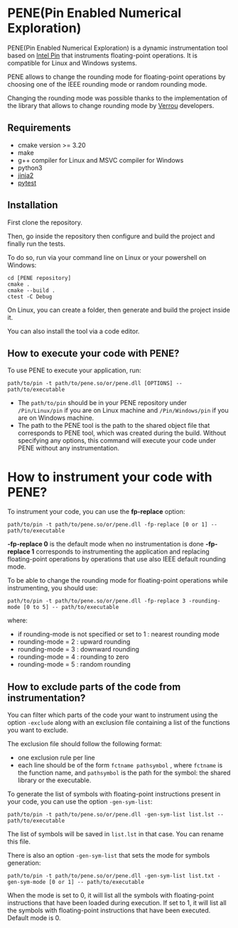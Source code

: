 # PENE(Pin Enabled Numerical Exploration)

PENE(Pin Enabled Numerical Exploration) is a dynamic instrumentation tool based on [Intel Pin](https://www.intel.com/content/www/us/en/developer/articles/tool/pin-a-dynamic-binary-instrumentation-tool.html) that instruments floating-point operations. It is compatible for Linux and Windows systems.

PENE allows to change the rounding mode for floating-point operations by choosing one of the IEEE rounding mode or  random rounding mode.

Changing the rounding mode was possible thanks to the implementation of the library that allows to change rounding mode by [Verrou](https://github.com/edf-hpc/verrou) developers.

## Requirements

- cmake version >= 3.20
- make
- g++ compiler for Linux and MSVC compiler for  Windows
- python3
- [jinja2](https://jinja.palletsprojects.com/en/2.10.x/)
- [pytest](https://docs.pytest.org/en/7.2.x/)

## Installation

First clone the repository. 

Then, go inside the repository then configure and build the project and finally run the tests.

To do so, run via your command line on Linux or your powershell on Windows:

```shell
cd [PENE repository] 
cmake . 
cmake --build .
ctest -C Debug
``` 
On Linux, you can create a folder, then generate and build the project inside it. 

You can also install the tool via a code editor.

## How to execute your code with PENE?

To use PENE to execute your application, run: 

```shell
path/to/pin -t path/to/pene.so/or/pene.dll [OPTIONS] -- path/to/executable
```

- The `path/to/pin` should be in your PENE repository under `/Pin/Linux/pin` if you are on Linux machine and `/Pin/Windows/pin` if you are on Windows machine.
- The path to the PENE tool is the path to the shared object file that corresponds to PENE tool, which was created during the build.
Without specifying any options, this command will execute your code under PENE without any instrumentation. 

# How to instrument your code with PENE?

To instrument your code, you can use the **fp-replace** option:

```shell
path/to/pin -t path/to/pene.so/or/pene.dll -fp-replace [0 or 1] -- path/to/executable
```

**-fp-replace 0** is the default mode when no instrumentation is done 
**-fp-replace 1** corresponds to instrumenting the application and replacing floating-point operations by operations that use also IEEE default rounding mode.

To be able to change the rounding mode for floating-point operations while instrumenting, you should use:

```shell
path/to/pin -t path/to/pene.so/or/pene.dll -fp-replace 3 -rounding-mode [0 to 5] -- path/to/executable
```

where:

- if rounding-mode is not specified or set to 1 : nearest rounding mode 
- rounding-mode = 2 : upward rounding 
- rounding-mode = 3 : downward rounding
- rounding-mode = 4 : rounding to zero
- rounding-mode = 5 : random rounding

## How to exclude parts of the code from instrumentation?

You can filter which parts of the code your want to instrument using the option `-exclude` along with an exclusion file containing a list of the functions you want to exclude.

The exclusion file should follow the following format:

- one exclusion rule per line
- each line should be of the form `fctname pathsymbol` , where `fctname` is the function name, and `pathsymbol` is the path for the symbol: the shared library or the executable. 

To generate the list of symbols with floating-point instructions present in your code, you can use the option `-gen-sym-list`:

```shell
path/to/pin -t path/to/pene.so/or/pene.dll -gen-sym-list list.lst -- path/to/executable
```

The list of symbols will be saved in `list.lst` in that case. You can rename this file.

There is also an option `-gen-sym-list` that sets the mode for symbols generation:

```shell
path/to/pin -t path/to/pene.so/or/pene.dll -gen-sym-list list.txt -gen-sym-mode [0 or 1] -- path/to/executable
```

When the mode is set to 0, it will list all the symbols with floating-point instructions that have been loaded during execution. If set to 1, it will list all the symbols with floating-point instructions that have been executed. Default mode is 0.
